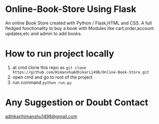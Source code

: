# Online-Book-Store Using Flask
An online Book Store created with Python / Flask,HTML and CSS. A full fledged functionality to buy a book with Modules like cart,order,account updates,etc and admin to add books.

# How to run project locally
1. at cmd clone this repo as `git clone https://github.com/HimanshuAdhikari1498/Online-Book-Store.git`
2. open cmd and go to root of the project
3. run command `python run.py`

# Any Suggestion or Doubt Contact
adhikarihimanshu1498@gmail.com
